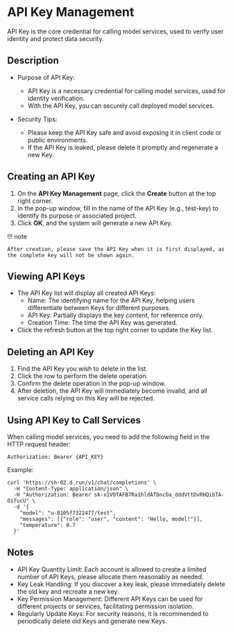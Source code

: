 # API Key Management

API Key is the core credential for calling model services, used to verify user identity and protect data security.

## Description

- Purpose of API Key:

    - API Key is a necessary credential for calling model services, used for identity verification.
    - With the API Key, you can securely call deployed model services.

- Security Tips:

    - Please keep the API Key safe and avoid exposing it in client code or public environments.
    - If the API Key is leaked, please delete it promptly and regenerate a new Key.

## Creating an API Key

1. On the **API Key Management** page, click the **Create** button at the top right corner.
2. In the pop-up window, fill in the name of the API Key (e.g., test-key) to identify its purpose or associated project.
3. Click **OK**, and the system will generate a new API Key.

!!! note

    After creation, please save the API Key when it is first displayed, as the complete key will not be shown again.

## Viewing API Keys

- The API Key list will display all created API Keys:
    - Name: The identifying name for the API Key, helping users differentiate between Keys for different purposes.
    - API Key: Partially displays the key content, for reference only.
    - Creation Time: The time the API Key was generated.
- Click the refresh button at the top right corner to update the Key list.

## Deleting an API Key

1. Find the API Key you wish to delete in the list.
2. Click the row to perform the delete operation.
3. Confirm the delete operation in the pop-up window.
4. After deletion, the API Key will immediately become invalid, and all service calls relying on this Key will be rejected.

## Using API Key to Call Services

When calling model services, you need to add the following field in the HTTP request header:

```http
Authorization: Bearer {API_KEY}
```

Example:

```shell
curl 'https://sh-02.d.run/v1/chat/completions' \
  -H "Content-Type: application/json" \
  -H "Authorization: Bearer sk-x1VDTAFB7Ra1hldATbncOa_dddVttDvRHQibTA-Oi7ucU" \
  -d '{
    "model": "u-8105f7322477/test",
    "messages": [{"role": "user", "content": "Hello, model!"}],
    "temperature": 0.7
  }'
```

## Notes

- API Key Quantity Limit: Each account is allowed to create a limited number of API Keys, please allocate them reasonably as needed.
- Key Leak Handling: If you discover a key leak, please immediately delete the old key and recreate a new key.
- Key Permission Management: Different API Keys can be used for different projects or services, facilitating permission isolation.
- Regularly Update Keys: For security reasons, it is recommended to periodically delete old Keys and generate new Keys.
